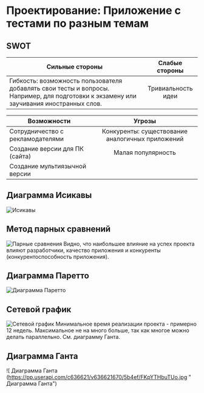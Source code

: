 Проектирование: Приложение с тестами по разным темам
=======================

SWOT
-------
| Сильные стороны  | Слабые стороны|
|---|:-:|
| Гибкость: возможность пользователя добавлять свои тесты и вопросы. Например, для подготовки к экзамену или заучивания иностранных слов.| Тривиальность идеи | 

| Возможности  | Угрозы|
|---|:-:|
| Сотрудничество с рекламодателями| Конкуренты: существование аналогичных приложений| 
|Создание версии для ПК (сайта)| Малая популярность|
|Создание мультиязычной версии||

Диаграмма Исикавы
------
![Исикавы](https://lh4.googleusercontent.com/nDBVXki0VgWQOwY2W8GbYFzIa8G79fzcIfcWw07cUAAq7DCWUr4HmiHr7WO4ArJDkDakwPyOzEYzEJU=w1366-h638-rw "Исикавы") 

Метод парных сравнений
-------------
![Парные сравнения](https://pp.userapi.com/c636621/v636621670/5b484/rgJluwJgclY.jpg "Парные сравнения") 
Видно, что наибольшее влияние на успех проекта влияют разработчики, качество приложения и конкуренты (конкурентоспособность приложения).

Диаграмма Паретто
------
![Диаграмма Паретто](https://pp.userapi.com/c636621/v636621670/5b4c4/FQER1AVOiDs.jpg "Диаграмма Паретто") 

Сетевой график
--------------------
![Сетевой график](https://pp.userapi.com/c636621/v636621670/5b4e6/0IYzE-d_o0Q.jpg "Сетевой график")
Минимальное время реализации проекта - примерно 12 недель. Максимальное не на много больше, так как многое можно делать параллельно. См. диаграмму Ганта.

 Диаграмма Ганта 
 ----------------
![ Диаграмма Ганта (https://pp.userapi.com/c636621/v636621670/5b4ef/FKpYTHbuTUo.jpg " Диаграмма Ганта")

